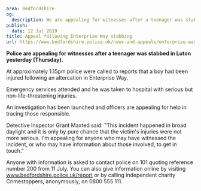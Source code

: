 ```yaml
area: Bedfordshire
og:
  description: We are appealing for witnesses after a teenager was stabbed in Luton yesterday (Thursday).
publish:
  date: 12 Jul 2019
title: Appeal following Enterprise Way stabbing
url: https://www.bedfordshire.police.uk/news-and-appeals/enterprise-way-stabbing-july2019
```

**Police are appealing for witnesses after a teenager was stabbed in Luton yesterday (Thursday).**

At approximately 1.15pm police were called to reports that a boy had been injured following an altercation in Enterprise Way.

Emergency services attended and he was taken to hospital with serious but non-life-threatening injuries.

An investigation has been launched and officers are appealing for help in tracing those responsible.

Detective Inspector Grant Maxted said: "This incident happened in broad daylight and it is only by pure chance that the victim's injuries were not more serious. I'm appealing for anyone who may have witnessed the incident, or who may have information about those involved, to get in touch."

Anyone with information is asked to contact police on 101 quoting reference number 200 from 11 July. You can also give information online by visiting www.bedfordshire.police.uk/report or by calling independent charity Crimestoppers, anonymously, on 0800 555 111.
